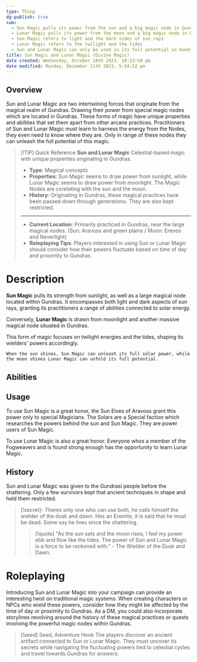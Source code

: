 ```yaml
---
type: Thing
dg-publish: true
sum:
  - Sun Magic pulls its power from the sun and a big magic node in Gundras
  - Lunar Magic pulls its power from the moon and a big magic node in Gundras
  - Sun Magic refers to light and the dark sides of sun rays
  - Lunar Magic refers to the twilight and the tides
  - Sun and Lunar Magic can only be used in its full potential in Gundras, where the big Magic Nodes are located
title: Sun Magic and Lunar Magic (Divine Magic)
date created: Wednesday, October 18th 2023, 10:23:59 pm
date modified: Monday, December 11th 2023, 5:54:52 pm
---
```

## Overview

Sun and Lunar Magic are two intertwining forces that originate from the magical realm of Gundras. Drawing their power from special magic nodes which are located in Gundras. These forms of magic have unique properties and abilities that set them apart from other arcane practices. Practitioners of Sun and Lunar Magic must learn to harness the energy from the Nodes, they even need to know where they are. Only in range of these nodes they can unleash the full potential of this magic.

> [!TIP] Quick Reference 
> **Sun and Lunar Magic**
> Celestial-based magic with unique properties originating in Gundras.
>- **Type**: Magical concepts
>- **Properties**: Sun Magic seems to draw power from sunlight, while Lunar Magic seems to draw power from moonlight. The Magic Nodes are corelating with the sun and the moon.
>- **History**: Originating in Gundras, these magical practices have been passed down through generations. They are also kept restricted.
> ____
>- **Current Location**: Primarily practiced in Gundras, near the large magical nodes. (Sun: Aravoss and green plains / Moon: Erenos and Neverlight)
>- **Roleplaying Tips**: Players interested in using Sun or Lunar Magic should consider how their powers fluctuate based on time of day and proximity to Gundras.

# Description

**Sun Magic** pulls its strength from sunlight, as well as a large magical node located within Gundras. It encompasses both light and dark aspects of sun rays, granting its practitioners a range of abilities connected to solar energy. 

Conversely, **Lunar Magic** is drawn from moonlight and another massive magical node situated in Gundras. 

This form of magic focuses on twilight energies and the tides, shaping its wielders' powers accordingly.

`When the sun shines, Sun Magic can unleash its full solar power, while the moon shines Lunar Magic can unfold its full potential.`

## Abilities

## Usage

To use Sun Magic is a great honor, the Sun Elves of Aravoss grant this power only to special Magicians. The Solars are a Special faction which researches the powers behind the sun and Sun Magic. They are power users of Sun Magic.

To use Lunar Magic is also a great honor. Everyone whos a member of the Fogweavers and is found strong enough has the opportunity to learn Lunar Magic. 

## History

Sun and Lunar Magic was given to the Gundrasi people before the shattering. Only a few survivors kept that ancient techniques in shape and held them restricted.

>[!secret]-
>Theres only one who can use both, he calls himself the wielder of the dusk and dawn. Hes an Eremite, it is said that he must be dead. Some say he lives since the shattering.
>> [!quote] "As the sun sets and the moon rises, I feel my power ebb and flow like the tides. The power of Sun and Lunar Magic is a force to be reckoned with." - The Wielder of the Dusk and Dawn.

# Roleplaying

Introducing Sun and Lunar Magic into your campaign can provide an interesting twist on traditional magic systems. When creating characters or NPCs who wield these powers, consider how they might be affected by the time of day or proximity to Gundras. As a DM, you could also incorporate storylines revolving around the history of these magical practices or quests involving the powerful magic nodes within Gundras.

> [!seed] Seed, Adventure Hook
> The players discover an ancient artifact connected to Sun or Lunar Magic. They must uncover its secrets while navigating the fluctuating powers tied to celestial cycles and travel towards Gundras for answers.
